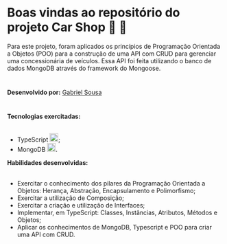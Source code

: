 # Boas vindas ao repositório do projeto Car Shop :car: :shopping_cart:

Para este projeto, foram aplicados os princípios de Programação Orientada a Objetos (POO) para a construção de uma API com CRUD para gerenciar uma concessionária de veículos. Essa API foi feita utilizando o banco de dados MongoDB através do framework do Mongoose.
 #

<strong>Desenvolvido por:</strong> [Gabriel Sousa](https://www.linkedin.com/in/gabriel-dev-biotec/)</br>
#

<summary><strong>Tecnologias exercitadas:</strong></summary><br />
  
 * TypeScript <img src="https://cdn.jsdelivr.net/gh/devicons/devicon/icons/typescript/typescript-plain.svg" width="20" height="20"/>;
 * MongoDB <img src="https://cdn.jsdelivr.net/gh/devicons/devicon/icons/mongodb/mongodb-original.svg" width="20" height="20"/>.
 
 <summary><strong>Habilidades desenvolvidas:</strong></summary><br />

 * Exercitar o conhecimento dos pilares da Programação Orientada a Objetos: Herança, Abstração, Encapsulamento e Polimorfismo;
 * Exercitar a utilização de Composição;
 * Exercitar a criação e utilização de Interfaces;
 * Implementar, em TypeScript: Classes, Instâncias, Atributos, Métodos e Objetos;
 * Aplicar os conhecimentos de MongoDB, Typescript e POO para criar uma API com CRUD.

